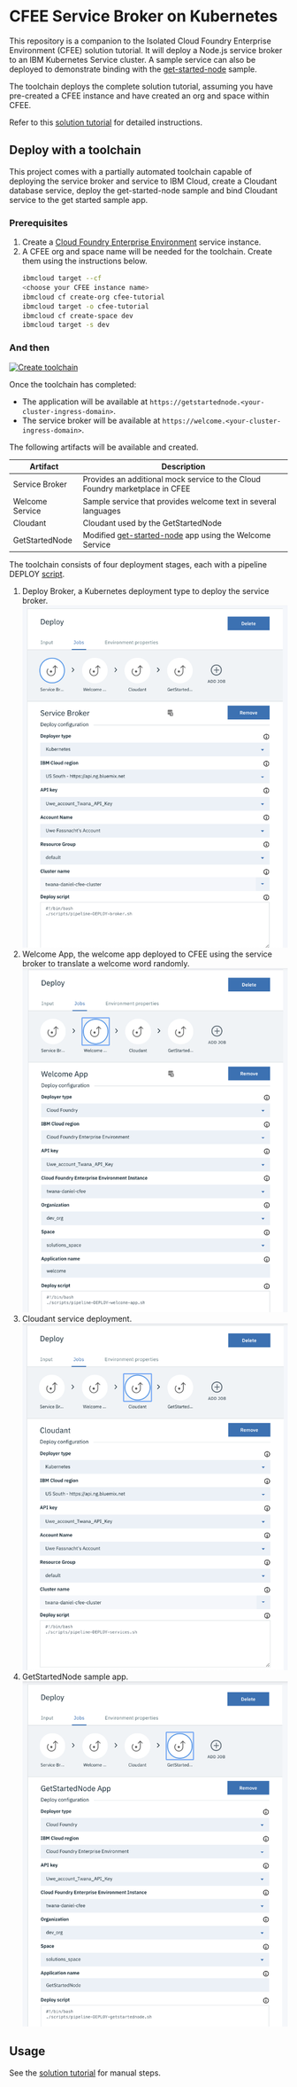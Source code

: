 # CFEE Service Broker on Kubernetes

This repository is a companion to the Isolated Cloud Foundry Enterprise Environment (CFEE) solution tutorial. It will deploy a Node.js service broker to an IBM Kubernetes Service cluster. A sample service can also be deployed to demonstrate binding with the [get-started-node](https://github.com/IBM-Cloud/get-started-node) sample.

The toolchain deploys the complete solution tutorial, assuming you have pre-created a CFEE instance and have created an org and space within CFEE.

Refer to this [solution tutorial](https://cloud.ibm.com/docs/tutorials?topic=solution-tutorials-isolated-cloud-foundry-enterprise-apps) for detailed instructions. 

## Deploy with a toolchain

This project comes with a partially automated toolchain capable of deploying the service broker and service to IBM Cloud, create a Cloudant database service, deploy the get-started-node sample and bind Cloudant service to the get started sample app. 

### Prerequisites

1. Create a [Cloud Foundry Enterprise Environment](https://cloud.ibm.com/cfadmin/create) service instance.
2. A CFEE org and space name will be needed for the toolchain. Create them using the instructions below.
    ```sh
    ibmcloud target --cf
    <choose your CFEE instance name>
    ibmcloud cf create-org cfee-tutorial
    ibmcloud target -o cfee-tutorial
    ibmcloud cf create-space dev
    ibmcloud target -s dev
    ```

### And then

[![Create toolchain](https://console.bluemix.net/devops/graphics/create_toolchain_button.png)](https://cloud.ibm.com/devops/setup/deploy/?repository=https%3A//github.com/IBM-Cloud/cfee-service-broker-kubernetes)

Once the toolchain has completed: 
- The application will be available at `https://getstartednode.<your-cluster-ingress-domain>`.
- The service broker will be available at `https://welcome.<your-cluster-ingress-domain>`.

The following artifacts will be available and created.

| Artifact | Description |
| -------- | ----------- |
| Service Broker | Provides an additional mock service to the Cloud Foundry marketplace in CFEE |
| Welcome Service | Sample service that provides welcome text in several languages |
| Cloudant | Cloudant used by the GetStartedNode |
| GetStartedNode | Modified [get-started-node](https://github.com/IBM-Cloud/get-started-node) app using the Welcome Service |

The toolchain consists of four deployment stages, each with a pipeline DEPLOY [script](https://github.com/IBM-Cloud/cfee-service-broker-kubernetes/tree/master/scripts).

1. Deploy Broker, a Kubernetes deployment type to deploy the service broker.![service-broker](./MD-images/service-broker.png)
2. Welcome App, the welcome app deployed to CFEE using the service broker to translate a welcome word randomly.![welcome-app](./MD-images/welcome-app.png)
3. Cloudant service deployment.![](./MD-images/cloudant.png)
4. GetStartedNode sample app. ![GetStartedNode](./MD-images/GetStartedNode.png)

## Usage

See the [solution tutorial](https://cloud.ibm.com/docs/tutorials?topic=solution-tutorials-isolated-cloud-foundry-enterprise-apps) for manual steps.